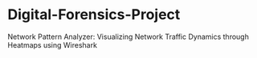 # Digital-Forensics-Project
Network Pattern Analyzer:   Visualizing Network Traffic Dynamics through  Heatmaps using Wireshark 
